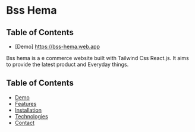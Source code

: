 # Bss Hema
## Table of Contents

- [Demo]  https://bss-hema.web.app

Bss hema is a e commerce website built with  Tailwind Css React.js. It aims to provide the latest product and Everyday things.

## Table of Contents

- [Demo](#demo)
- [Features](#features)
- [Installation](#installation)
- [Technologies](#technologies)
- [Contact](#contact)
